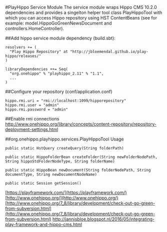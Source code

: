 #PlayHippo Service Module
The service module wraps Hippo CMS 10.2.0 dependencies and provides a singelton helper tool class PlayHippoTool with which
you can access Hippo repository using HST ContentBeans (see for example: model.HippoGoGreenNewsDocument and controllers.HomeController).


##Add hippo service module dependency (build.sbt):

```
resolvers += (
  "Play Hippo Repository" at "http://jbloemendal.github.io/play-hippo/releases/"
)

libraryDependencies ++= Seq(
  "org.onehippo" % "playhippo_2.11" % "1.1",
  ...
)
```


##Configure your repository (conf/application.conf)
```
hippo.rmi.uri = "rmi://localhost:1099/hipporepository"
hippo.rmi.user = "admin"
hippo.rmi.password = "admin"
```


##Enable rmi connections
http://www.onehippo.org/library/concepts/content-repository/repository-deployment-settings.html


##org.onehippo.playhippo.services.PlayHippoTool Usage
```
public static HstQuery createQuery(String folderPath)

public static HippoFolderBean createFolder(String newFolderNodePath, String hippoStdFolderNodeType, String folderName)

public static HippoBean newDocument(String folderNodePath, String documentType, String newDocumentNodeName)

public static Session getSession()

```

[https://playframework.com/](https://playframework.com/)<br/>
[http://www.onehippo.org/](http://www.onehippo.org/)<br/>
[http://www.onehippo.org/7_8/library/development/check-out-go-green-from-subversion.html](http://www.onehippo.org/7_8/library/development/check-out-go-green-from-subversion.html)
http://jannisbloe.blogspot.nl/2016/05/integrating-play-framework-and-hippo-cms.html
